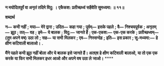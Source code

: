 **न मयोदितपूर्वं वा अनृतं तदिमे विदु: ।** **एकैकश: प्रतीच्छध्वं सहैवेति सुमध्यमा: ॥ ११॥** 

**शब्दार्थ** 

**न—** **कभी नहीं** **; मया—** **मेरे द्वारा** **; उदित—** **कहा गया** **; पूर्वम्—** **इसके पहले** **; वै—** **निश्चयपूर्वक** **; अनृतम्—** **झूठ** **; तत्—** **वह** **;** **इमे—** **ये बालक** **; विदु:—** **जानते हैं** **; एक-एकश:—** **एक-एक करके** **; प्रतीच्छध्वम्—** **(तुम अपने वष) उठा लो** **; सह—** **या सभी** **मिलकर** **; एव—** **निस्सन्देह** **; इति—** **इस प्रकार** **; सु-मध्यमा:—** **हे क्षीण कटिवाली बालाओ।** **.** 

**मैंने पहले कभी झूठ नहीं बोला और ये बालक इसे जानते हैं। अतएव हे क्षीण कटिवाली** **बालाओ, या तो एक एक करके या फिर सभी मिलकर इधर आओ और अपने वष उठा ले** **जाओ।** **** 